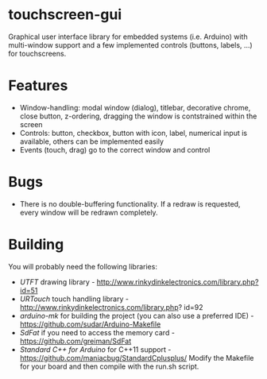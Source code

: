 # touchscreen-gui
Graphical user interface library for embedded systems (i.e. Arduino) with multi-window support and a few implemented controls (buttons, labels, ...) for touchscreens.

# Features
* Window-handling: modal window (dialog), titlebar, decorative chrome, close button, z-ordering, dragging the window is contstrained within the screen
* Controls: button, checkbox, button with icon, label, numerical input is available, others can be implemented easily
* Events (touch, drag) go to the correct window and control

# Bugs
* There is no double-buffering functionality. If a redraw is requested, every window will be redrawn completely.

# Building
You will probably need the following libraries:
* *UTFT* drawing library - http://www.rinkydinkelectronics.com/library.php?id=51
* *URTouch* touch handling library - http://www.rinkydinkelectronics.com/library.php?
id=92
* *arduino-mk* for building the project (you can also use a preferred IDE) - https://github.com/sudar/Arduino-Makefile
* *SdFat* if you need to access the memory card - https://github.com/greiman/SdFat
* *Standard C++ for Arduino* for C++11 support - https://github.com/maniacbug/StandardCplusplus/
Modify the Makefile for your board and then compile with the run.sh script.
